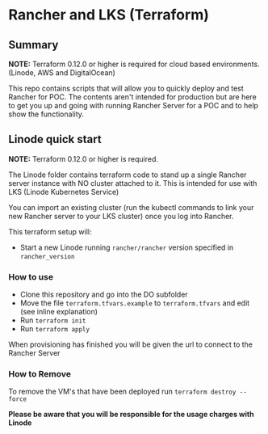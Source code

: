 # Rancher and LKS (Terraform)

## Summary

**NOTE:** Terraform 0.12.0 or higher is required for cloud based environments. (Linode, AWS and DigitalOcean)

This repo contains scripts that will allow you to quickly deploy and test Rancher for POC.
The contents aren't intended for production but are here to get you up and going with running Rancher Server for a POC and to help show the functionality.

## Linode quick start

**NOTE:** Terraform 0.12.0 or higher is required.

The Linode folder contains terraform code to stand up a single Rancher server instance with NO cluster attached to it.
This is intended for use with LKS (Linode Kubernetes Service)

You can import an existing cluster (run the kubectl commands to link your new Rancher server to your LKS cluster) once you log into Rancher.

This terraform setup will:

- Start a new Linode running `rancher/rancher` version specified in `rancher_version`

### How to use

- Clone this repository and go into the DO subfolder
- Move the file `terraform.tfvars.example` to `terraform.tfvars` and edit (see inline explanation)
- Run `terraform init`
- Run `terraform apply`

When provisioning has finished you will be given the url to connect to the Rancher Server

### How to Remove

To remove the VM's that have been deployed run `terraform destroy --force`

**Please be aware that you will be responsible for the usage charges with Linode**
